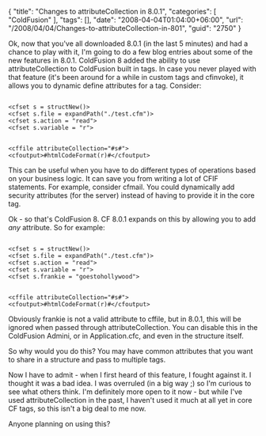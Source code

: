{
	"title": "Changes to attributeCollection in 8.0.1",
	"categories": [
		"ColdFusion"
	],
	"tags": [],
	"date": "2008-04-04T01:04:00+06:00",
	"url": "/2008/04/04/Changes-to-attributeCollection-in-801",
	"guid": "2750"
}

Ok, now that you've all downloaded 8.0.1 (in the last 5 minutes) and had a chance to play with it, I'm going to do a few blog entries about some of the new features in 8.0.1. ColdFusion 8 added the ability to use attributeCollection to ColdFusion built in tags. In case you never played with that feature (it's been around for a while in custom tags and cfinvoke), it allows you to dynamic define attributes for a tag. Consider:

<code>
&lt;cfset s = structNew()&gt;
&lt;cfset s.file = expandPath("./test.cfm")&gt;
&lt;cfset s.action = "read"&gt;
&lt;cfset s.variable = "r"&gt;

&lt;cffile attributeCollection="#s#"&gt;
&lt;cfoutput&gt;#htmlCodeFormat(r)#&lt;/cfoutput&gt;
</code>

This can be useful when you have to do different types of operations based on your business logic. It can save you from writing a lot of CFIF statements. For example, consider cfmail. You could dynamically add security attributes (for the server) instead of having to provide it in the core tag.

Ok - so that's ColdFusion 8. CF 8.0.1 expands on this by allowing you to add <i>any</i> attribute. So for example:

<code>
&lt;cfset s = structNew()&gt;
&lt;cfset s.file = expandPath("./test.cfm")&gt;
&lt;cfset s.action = "read"&gt;
&lt;cfset s.variable = "r"&gt;
&lt;cfset s.frankie = "goestohollywood"&gt;

&lt;cffile attributeCollection="#s#"&gt;
&lt;cfoutput&gt;#htmlCodeFormat(r)#&lt;/cfoutput&gt;
</code>

Obviously frankie is not a valid attribute to cffile, but in 8.0.1, this will be ignored when passed through attributeCollection. You can disable this in the ColdFusion Admini, or in Application.cfc, and even in the structure itself.

So why would you do this? You may have common attributes that you want to share in a structure and pass to multiple tags. 

Now I have to admit - when I first heard of this feature, I fought against it. I thought it was a bad idea. I was overruled (in a big way ;) so I'm curious to see what others think. I'm definitely more open to it now - but while I've used attributeCollection in the past, I haven't used it much at all yet in core CF tags, so this isn't a big deal to me now.

Anyone planning on using this?